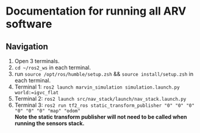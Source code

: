 # Documentation for running all ARV software

## Navigation
1. Open 3 terminals.
2. `cd ~/ros2_ws` in each terminal.
3. run `source /opt/ros/humble/setup.zsh` && `source install/setup.zsh` in each terminal.
4. Terminal 1: `ros2 launch marvin_simulation simulation.launch.py world:=igvc_flat`
5. Terminal 2: `ros2 launch src/nav_stack/launch/nav_stack.launch.py`
6. Terminal 3: `ros2 run tf2_ros static_transform_publisher "0" "0" "0" "0" "0" "0" "map" "odom"` \
**Note the static transform publisher will not need to be called when running the sensors stack.**
